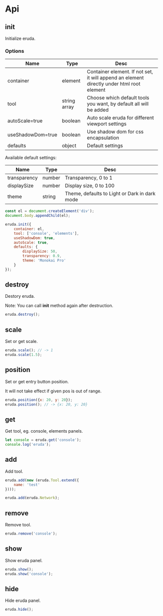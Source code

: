 # Api

## init

Initialize eruda.

### Options

|Name             |Type        |Desc                                                                                     |
|-----------------|------------|-----------------------------------------------------------------------------------------|
|container        |element     |Container element. If not set, it will append an element directly under html root element|
|tool             |string array|Choose which default tools you want, by default all will be added                        |
|autoScale=true   |boolean     |Auto scale eruda for different viewport settings                                         |
|useShadowDom=true|boolean     |Use shadow dom for css encapsulation                                                     |
|defaults         |object      |Default settings                                                                         |

Available default settings:

|Name        |Type  |Desc                                         |
|------------|------|---------------------------------------------|
|transparency|number|Transparency, 0 to 1                         |
|displaySize |number|Display size, 0 to 100                       |
|theme       |string|Theme, defaults to Light or Dark in dark mode|

```javascript
const el = document.createElement('div');
document.body.appendChild(el);

eruda.init({
    container: el,
    tool: ['console', 'elements'],
    useShadowDom: true,
    autoScale: true,
    defaults: {
        displaySize: 50,
        transparency: 0.9,
        theme: 'Monokai Pro'
    }
});
```

## destroy

Destory eruda. 

Note: You can call **init** method again after destruction.

```javascript
eruda.destroy();
```

## scale

Set or get scale.

```javascript
eruda.scale(); // -> 1
eruda.scale(1.5);
```

## position

Set or get entry button position.

It will not take effect if given pos is out of range.

```javascript
eruda.position({x: 20, y: 20});
eruda.position(); // -> {x: 20, y: 20}
```

## get

Get tool, eg. console, elements panels.

```javascript
let console = eruda.get('console');
console.log('eruda');
```

## add

Add tool.

```javascript
eruda.add(new (eruda.Tool.extend({
    name: 'test'
})));

eruda.add(eruda.Network);
```

## remove

Remove tool.

```javascript
eruda.remove('console');
```

## show

Show eruda panel.

```javascript
eruda.show();
eruda.show('console');
```

## hide

Hide eruda panel.

```javascript
eruda.hide();
```
